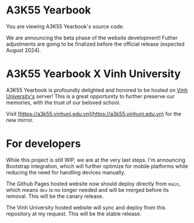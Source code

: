 # A3K55 Yearbook

You are viewing A3K55 Yearbook's source code.

We are announcing the beta phase of the website development! Futher adjustments are going to be finalized before the official release (expected August 2024).

# A3K55 Yearbook X Vinh University

A3K55 Yearbook is profoundly delighted and honored to be hosted on [Vinh University's](https://vinhuni.edu.vn) server!
This is a great opportunity to further preserve our memories, with the trust of our beloved school.

Visit [https://a3k55.vinhuni.edu.vn](https://a3k55.vinhuni.edu.vn) for the new mirror.

# For developers

While this project is still WIP, we are at the very last steps. 
I'm announcing Bootstrap integration, which will further optimize for mobile platforms while reducing the need for handling devices manually.

The Github Pages hosted website now should deploy directly from `main`, which means `dev` is no longer needed and will be merged before its removal. This will be the canary release.

The Vinh University hosted website will sync and deploy from this repository at my request. This will be the stable release.

